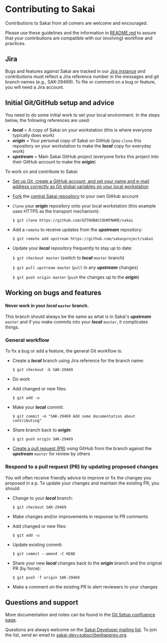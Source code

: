 # Contributing to Sakai

Contributions to Sakai from all comers are welcome and encouraged.

Please use these guidelines and the information in [README.md](README.md) to assure that your contributions are compatible with our (evolving) workflow and practices.

## Jira

Bugs and features against Sakai are tracked in our [Jira instance](https://jira.sakaiproject.org/) and contributions must reflect a Jira reference number in the messages and git branch names (e.g., SAK-29469). To file or comment on a bug or feature, you will need a Jira account.

## Initial Git/GitHub setup and advice

You need to do some initial work to set your local environment. In the steps below, the following references are used:

   * ***local*** = A copy of Sakai on your workstation (this is where everyone typically does work)
   * ***origin*** = Your personal copy of Sakai on GitHub (you `clone` this repository on your workstation to make the ***local*** copy for everyday work)
   * ***upstream*** = Main Sakai GitHub project (everyone forks this project into their GitHub account to make the ***origin***)

To work on and contribute to Sakai:

* [Set up Git, create a GitHub account, and set your name and e-mail address correctly as Git global variables on your local workstation](https://help.github.com/articles/set-up-git/)

* [Fork](https://help.github.com/articles/fork-a-repo/) the [central Sakai repository](https://github.com/sakaiproject/sakai) to your own GitHub account

* `Clone` your ***origin*** repository onto your local workstation (this example uses HTTPS as the transport mechanism):

  `$ git clone https://github.com/GITHUBACCOUNTNAME/sakai`
 
* Add a `remote` to receive updates from the ***upstream*** repository:

  `$ git remote add upstream https://github.com/sakaiproject/sakai`

* Update your ***local*** repository frequently to stay up to date:

  `$ git checkout master` (switch to ***local*** `master` branch)
  
  `$ git pull upstream master` (`pull` in any ***upstream*** changes)
  
  `$ git push origin master` (`push` the changes up to the ***origin***)

## Working on bugs and features

#### Never work in your ***local*** `master` branch.

This branch should always be the same as what is in Sakai's ***upstream*** `master` and if you make commits into your ***local*** `master`, it complicates things.

### General workflow

To fix a bug or add a feature, the general Git workflow is:

* Create a ***local*** branch using Jira reference for the branch name:

  `$ git checkout -b SAK-29469`


* Do work

* Add changed or new files:

  `$ git add -u`

* Make your ***local*** commit:

  `$ git commit -m "SAK-29469 Add some documentation about contributing"`

* Share branch back to ***origin***:

  `$ git push origin SAK-29469`

* [Create a pull request (PR)](https://help.github.com/articles/creating-a-pull-request/) using GitHub from the branch against the ***upstream*** `master` for review by others

### Respond to a pull request (PR) by updating proposed changes

You will often receive friendly advice to improve or fix the changes you proposed in a p. To update your changes and maintain the existing PR, you should:
  
* Change to your ***local*** branch:

  `$ git checkout SAK-29469`


* Make changes and/or improvements in response to PR comments

* Add changed or new files:

  `$ git add -u`

* Update existing commit:

  `$ git commit --amend -C HEAD`

* Share your new ***local*** changes back to the ***origin*** branch and the original PR (by force):

  `$ git push -f origin SAK-29469`

* Make a comment on the existing PR to alert reviewers to your changes

## Questions and support

More documentation and notes can be found in the [Git Setup confluence page](https://confluence.sakaiproject.org/display/SAKDEV/Git+Setup).

Questions are always welcome on the [Sakai Developer mailing list](https://groups.google.com/a/apereo.org/d/forum/sakai-dev). To join the list, send an email to sakai-dev+subscribe@apereo.org.
